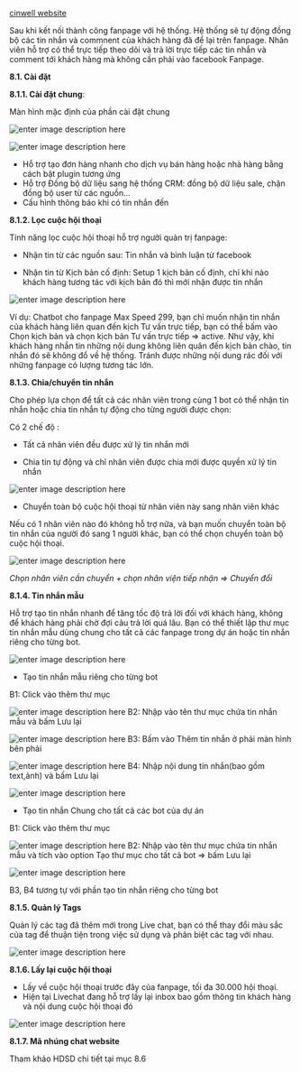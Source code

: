 
[cinwell website](https://www.youtube.com/embed/dfv9BFAQ9Xw ':include :type=iframe width=100% height=400px')

Sau khi kết nối thành công fanpage với hệ thống. Hệ thống sẽ tự động đồng bộ các tin nhắn và commnent của khách hàng đã để lại trên fanpage. Nhân viên hỗ trợ có thể trực tiếp theo dõi và trả lời trực tiếp các tin nhắn và comment tới khách hàng mà không cần phải vào facebook Fanpage.

 **8.1. Cài đặt**

**8.1.1. Cài đặt chung**:


Màn hình mặc định của phần cài đặt chung 

![enter image description here](https://static8.muarecdn.com/original/muare/images/2020/12/25/5827122_3.jpg)

![enter image description here](https://static8.muarecdn.com/original/muare/images/2020/12/25/5827121_2.jpg)

- Hỗ trợ tạo đơn hàng nhanh cho dịch vụ bán hàng hoặc nhà hàng bằng cách bật plugin tương ứng
-  Hỗ trợ Đồng bộ dữ liệu sang hệ thống CRM: đồng bộ dữ liệu sale, chặn đồng bộ user từ các nguồn...
- Cấu hình thông báo khi có tin nhắn đến

**8.1.2. Lọc cuộc hội thoại**

Tính năng lọc cuộc hội thoại hỗ trợ người quản trị fanpage:

- Nhận tin từ các nguồn sau: Tin nhắn và bình luận từ facebook

- Nhận tin từ Kịch bản cố định: Setup 1 kịch bản cố định, chỉ khi nào khách hàng tương tác với kịch bản đó thì mới nhận được tin nhắn

![enter image description here](https://static8.muarecdn.com/original/muare/images/2020/12/25/5827125_4.jpg)

Ví dụ: Chatbot cho fanpage Max Speed 299, bạn chỉ muốn nhận tin nhắn của khách hàng liên quan đến kịch Tư vấn trực tiếp, bạn có thể bấm vào Chọn kịch bản và chọn kịch bản Tư vấn trực tiếp => active. 
Như vậy, khi khách hàng nhắn tin những nội dung không liên quân đến kịch bản chào, tin nhắn đó sẽ không đổ về hệ thống. Tránh được những nội dung rác đối với những fanpage có lượng tương tác lớn.

**8.1.3. Chia/chuyển tin nhắn**

Cho phép lựa chọn để tất cả các nhân viên trong cùng 1 bot có thể nhận tin nhắn hoặc chia tin nhắn tự động cho từng người được chọn:

Có 2 chế độ :

- Tất cả nhân viên đều được xử lý tin nhắn mới

- Chia tin tự động và chỉ nhân viên được chia mới được quyền xử lý tin nhắn

![enter image description here](https://static8.muarecdn.com/original/muare/images/2020/12/25/5827128_7.jpg)

- Chuyển toàn bộ cuộc hội thoại từ nhân viên này sang nhân viên khác

Nếu có 1 nhân viên nào đó không hỗ trợ nữa, và bạn muốn chuyển toàn bộ tin nhắn của người đó sang 1 người khác, bạn có thể chọn chuyển toàn bộ cuộc hội thoại.

![enter image description here](https://static8.muarecdn.com/original/muare/images/2020/12/25/5827127_6.jpg)

 *Chọn nhân viên cần chuyển + chọn nhân viện tiếp nhận => Chuyển đổi*

**8.1.4. Tin nhắn mẫu**

Hỗ trợ tạo tin nhắn nhanh để tăng tốc độ trả lời đối với khách hàng, không để khách hàng phải chờ đợi câu trả lời quá lâu.
Bạn có thể thiết lập thư mục tin nhắn mẫu dùng chung cho tất cả các fanpage trong dự án hoặc tin nhắn riêng cho từng bot.

![enter image description here](https://static8.muarecdn.com/original/muare/images/2020/12/25/5827129_8.jpg)

- Tạo tin nhắn mẫu riêng cho từng bot

B1: Click vào thêm thư mục

![enter image description here](https://static8.muarecdn.com/original/muare/images/2020/12/25/5827130_9.jpg)
B2: Nhập vào tên thư mục chứa tin nhắn mẫu và bấm Lưu lại

![enter image description here](https://static8.muarecdn.com/original/muare/images/2020/12/25/5827131_10.jpg)
B3: Bấm vào Thêm tin nhắn ở phải màn hình bên phải 

![enter image description here](https://static8.muarecdn.com/original/muare/images/2020/12/25/5827132_11.jpg)
B4: Nhập nội dung tin nhắn(bao gồm text,ảnh) và bấm Lưu lại

![enter image description here](https://static8.muarecdn.com/original/muare/images/2020/12/25/5827133_12.jpg)
- Tạo tin nhắn Chung cho tất cả các bot của dự án 

B1: Click vào thêm thư mục

![enter image description here](https://static8.muarecdn.com/original/muare/images/2020/12/25/5827130_9.jpg)
B2: Nhập vào tên thư mục chứa tin nhắn mẫu và tích vào option Tạo thư mục cho tất cả bot => bấm Lưu lại

![enter image description here](https://static8.muarecdn.com/original/muare/images/2020/12/25/5827131_10.jpg)

B3, B4 tương tự với phần tạo tin nhắn riêng cho từng bot

**8.1.5. Quản lý Tags**

Quản lý các tag đã thêm mới trong Live chat, bạn có thể thay đổi màu sắc của tag để thuận tiện trong việc sử dụng và phân biệt các tag với nhau.

![enter image description here](https://static8.muarecdn.com/original/muare/images/2020/12/25/5827134_13.jpg)

**8.1.6. Lấy lại cuộc hội thoại**

- Lấy về cuộc hội thoại trước đây của fanpage, tối đa 30.000 hội thoại. 
- Hiện tại Livechat đang hỗ trợ lấy lại inbox bao gồm thông tin khách hàng và nội dung cuộc hội thoại đó

![enter image description here](https://static8.muarecdn.com/original/muare/images/2020/12/25/5827135_14.jpg)

**8.1.7. Mã nhúng chat website**

Tham khảo HDSD chi tiết tại mục 8.6